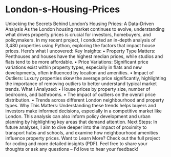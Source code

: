 # London-s-Housing-Prices

Unlocking the Secrets Behind London’s Housing Prices: A Data-Driven Analysis
As the London housing market continues to evolve, understanding what drives property prices is crucial for investors, homebuyers, and policymakers. In my recent project, I conducted an in-depth analysis of 3,480 properties using Python, exploring the factors that impact house prices. Here’s what I uncovered:
 Key Insights:
•	Property Type Matters: Penthouses and houses have the highest median prices, while studios and flats tend to be more affordable.
•	Price Variations: Significant price variations exist within property types, especially in flats and new developments, often influenced by location and amenities.
•	Impact of Outliers: Luxury properties skew the average price significantly, highlighting the importance of removing outliers to better understand typical market trends.
 What I Analyzed:
•	House prices by property size, number of bedrooms, and bathrooms.
•	The impact of outliers on the overall price distribution.
•	Trends across different London neighbourhood and property types.
 Why This Matters: Understanding these trends helps buyers and investors make informed decisions, especially in a competitive market like London. This analysis can also inform policy development and urban planning by highlighting key areas that demand attention.
Next Steps: In future analyses, I aim to dive deeper into the impact of proximity to transport hubs and schools, and examine how neighbourhood amenities influence property prices.
Want to Learn More?
Check out the full project for coding and more detailed insights (PDF). Feel free to share your thoughts or ask any questions – I'd love to hear your feedback!

